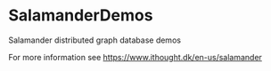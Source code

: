 # SalamanderDemos
Salamander distributed graph database demos

For more information see https://www.ithought.dk/en-us/salamander
